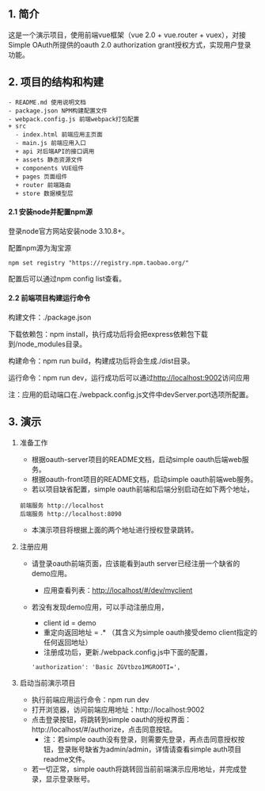 
## 1. 简介

这是一个演示项目，使用前端vue框架（vue 2.0 + vue.router + vuex），对接Simple OAuth所提供的oauth 2.0 authorization grant授权方式，实现用户登录功能。

## 2. 项目的结构和构建

```
- README.md 使用说明文档
- package.json NPM构建配置文件
- webpack.config.js 前端webpack打包配置
+ src
  - index.html 前端应用主页面
  - main.js 前端应用入口
  + api 对后端API的接口调用
  + assets 静态资源文件
  + components VUE组件
  + pages 页面组件
  + router 前端路由
  + store 数据模型层
```

#### 2.1 安装node并配置npm源

登录node官方网站安装node 3.10.8+。

配置npm源为淘宝源

```
npm set registry "https://registry.npm.taobao.org/"
```

配置后可以通过npm config list查看。

#### 2.2 前端项目构建运行命令

构建文件：./package.json

下载依赖包：npm install，执行成功后将会把express依赖包下载到/node_modules目录。

构建命令：npm run build，构建成功后将会生成./dist目录。

运行命令：npm run dev，运行成功后可以通过[http://localhost:9002](http://localhost:9002)访问应用

注：应用的启动端口在./webpack.config.js文件中devServer.port选项所配置。

## 3. 演示

1. 准备工作
   - 根据oauth-server项目的README文档，启动simple oauth后端web服务。
   - 根据oauth-front项目的README文档，启动simple oauth前端web服务。
   - 若以项目缺省配置，simple oauth前端和后端分别启动在如下两个地址，
   ```
   前端服务 http://localhost
   后端服务 http://localhost:8090
   ```
   - 本演示项目将根据上面的两个地址进行授权登录跳转。

2. 注册应用
   - 请登录oauth前端页面，应该能看到auth server已经注册一个缺省的demo应用。
     * 应用查看列表：[http://localhost/#/dev/myclient](http://localhost/#/dev/myclient)

   - 若没有发现demo应用，可以手动注册应用，
     * client id = demo
     * 重定向返回地址 = .* （其含义为simple oauth接受demo client指定的任何返回地址）
     * 注册成功后，更新./webpack.config.js中下面的配置，
     ```
     'authorization': 'Basic ZGVtbzo1MGROOTI=',
     ```

3. 启动当前演示项目
   - 执行前端应用运行命令：npm run dev
   - 打开浏览器，访问前端应用地址：http://localhost:9002
   - 点击登录按钮，将跳转到simple oauth的授权界面：http://localhost/#/authorize，点击同意按钮。
     * 注：若simple oauth没有登录，则需要先登录，再点击同意授权按钮，登录账号缺省为admin/admin，详情请查看simple auth项目readme文件。
   - 若一切正常，simple oauth将跳转回当前前端演示应用地址，并完成登录，显示登录账号。
